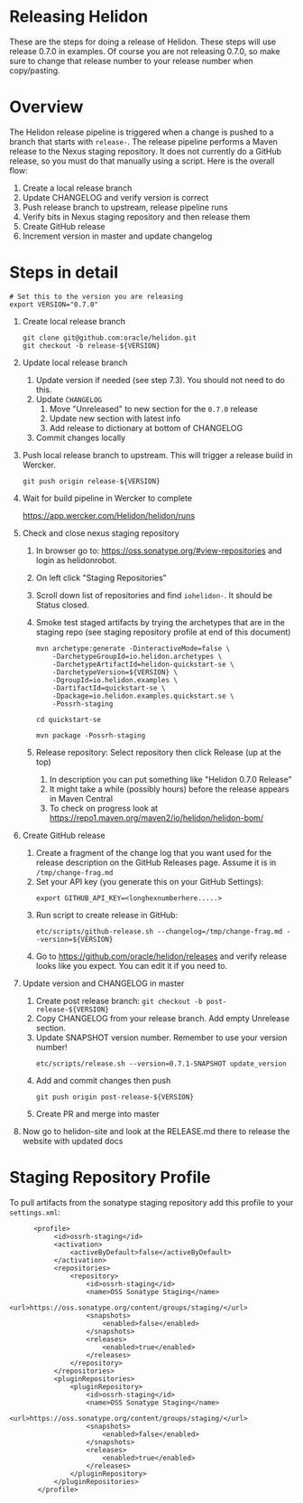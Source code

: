 
# Releasing Helidon

These are the steps for doing a release of Helidon. These steps 
will use release 0.7.0 in examples. Of course you are not releasing
0.7.0, so make sure to change that release number to your release
number when copy/pasting.

# Overview

The Helidon release pipeline is triggered when a change is pushed to
a branch that starts with `release-`. The release pipeline performs
a Maven release to the Nexus staging repository. It does not currently
do a GitHub release, so you must do that manually using a script. Here
is the overall flow:

1. Create a local release branch
2. Update CHANGELOG and verify version is correct
3. Push release branch to upstream, release pipeline runs
4. Verify bits in Nexus staging repository and then release them
5. Create GitHub release
6. Increment version in master and update changelog

# Steps in detail

```
# Set this to the version you are releasing
export VERSION="0.7.0"
```


1. Create local release branch
    ```
    git clone git@github.com:oracle/helidon.git
    git checkout -b release-${VERSION}
    ```
2. Update local release branch
   1. Update version if needed (see step 7.3). You should not need to do this.
   2. Update `CHANGELOG`
      1. Move "Unreleased" to new section for the `0.7.0` release
      2. Update new section with latest info
      3. Add release to dictionary at bottom of CHANGELOG
   3. Commit changes locally

3. Push local release branch to upstream. This will trigger a release build in Wercker.

    ```
    git push origin release-${VERSION}
    ```

4. Wait for build pipeline in Wercker to complete

   https://app.wercker.com/Helidon/helidon/runs

5. Check and close nexus staging repository
    1. In browser go to: https://oss.sonatype.org/#view-repositories and login
       as helidonrobot.
    2. On left click "Staging Repositories"
    3. Scroll down list of repositories and find `iohelidon-`. It should be Status closed.
    5. Smoke test staged artifacts by trying the archetypes that are in the staging
       repo (see staging repository profile at end of this document)
    
        ```
        mvn archetype:generate -DinteractiveMode=false \
            -DarchetypeGroupId=io.helidon.archetypes \
            -DarchetypeArtifactId=helidon-quickstart-se \
            -DarchetypeVersion=${VERSION} \
            -DgroupId=io.helidon.examples \
            -DartifactId=quickstart-se \
            -Dpackage=io.helidon.examples.quickstart.se \
            -Possrh-staging
        
        cd quickstart-se
        
        mvn package -Possrh-staging
        ```
        
    6. Release repository: Select repository then click Release (up at the top)
       1. In description you can put something like "Helidon 0.7.0 Release"
       2. It might take a while (possibly hours) before the release appears in Maven Central
       3. To check on progress look at https://repo1.maven.org/maven2/io/helidon/helidon-bom/
       
6. Create GitHub release
   1. Create a fragment of the change log that you want used for the release
      description on the GitHub Releases page. Assume it is in `/tmp/change-frag.md`
   2. Set your API key (you generate this on your GitHub Settings):
      ```
      export GITHUB_API_KEY=<longhexnumberhere.....>
      ```
   3. Run script to create release in GitHub:
      ```
      etc/scripts/github-release.sh --changelog=/tmp/change-frag.md --version=${VERSION}
      ```
   4. Go to https://github.com/oracle/helidon/releases and verify release looks like
      you expect. You can edit it if you need to.

7. Update version and CHANGELOG in master
   1. Create post release branch: `git checkout -b post-release-${VERSION}`
   2. Copy CHANGELOG from your release branch. Add empty Unrelease section.
   3. Update SNAPSHOT version number. Remember to use your version number!
      ```
      etc/scripts/release.sh --version=0.7.1-SNAPSHOT update_version
      ```
   4. Add and commit changes then push
      ```
      git push origin post-release-${VERSION}
      ```
   5. Create PR and merge into master

8. Now go to helidon-site and look at the RELEASE.md there to release the website with updated docs

# Staging Repository Profile

To pull artifacts from the sonatype staging repository add this profile to your `settings.xml`:

```
      <profile>
           <id>ossrh-staging</id>
           <activation>
               <activeByDefault>false</activeByDefault>
           </activation>
           <repositories>
               <repository>
                   <id>ossrh-staging</id>
                   <name>OSS Sonatype Staging</name>
                   <url>https://oss.sonatype.org/content/groups/staging/</url>
                   <snapshots>
                       <enabled>false</enabled>
                   </snapshots>
                   <releases>
                       <enabled>true</enabled>
                   </releases>
               </repository>
           </repositories>
           <pluginRepositories>
               <pluginRepository>
                   <id>ossrh-staging</id>
                   <name>OSS Sonatype Staging</name>
                   <url>https://oss.sonatype.org/content/groups/staging/</url>
                   <snapshots>
                       <enabled>false</enabled>
                   </snapshots>
                   <releases>
                       <enabled>true</enabled>
                   </releases>
               </pluginRepository>
           </pluginRepositories>
       </profile>
```
